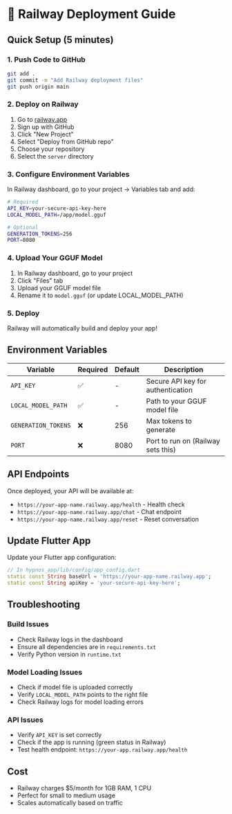 # 🚀 Railway Deployment Guide

## Quick Setup (5 minutes)

### 1. Push Code to GitHub
```bash
git add .
git commit -m "Add Railway deployment files"
git push origin main
```

### 2. Deploy on Railway
1. Go to [railway.app](https://railway.app)
2. Sign up with GitHub
3. Click "New Project"
4. Select "Deploy from GitHub repo"
5. Choose your repository
6. Select the `server` directory

### 3. Configure Environment Variables
In Railway dashboard, go to your project → Variables tab and add:

```bash
# Required
API_KEY=your-secure-api-key-here
LOCAL_MODEL_PATH=/app/model.gguf

# Optional
GENERATION_TOKENS=256
PORT=8080
```

### 4. Upload Your GGUF Model
1. In Railway dashboard, go to your project
2. Click "Files" tab
3. Upload your GGUF model file
4. Rename it to `model.gguf` (or update LOCAL_MODEL_PATH)

### 5. Deploy
Railway will automatically build and deploy your app!

## Environment Variables

| Variable | Required | Default | Description |
|----------|----------|---------|-------------|
| `API_KEY` | ✅ | - | Secure API key for authentication |
| `LOCAL_MODEL_PATH` | ✅ | - | Path to your GGUF model file |
| `GENERATION_TOKENS` | ❌ | 256 | Max tokens to generate |
| `PORT` | ❌ | 8080 | Port to run on (Railway sets this) |

## API Endpoints

Once deployed, your API will be available at:
- `https://your-app-name.railway.app/health` - Health check
- `https://your-app-name.railway.app/chat` - Chat endpoint
- `https://your-app-name.railway.app/reset` - Reset conversation

## Update Flutter App

Update your Flutter app configuration:
```dart
// In hypnos_app/lib/config/app_config.dart
static const String baseUrl = 'https://your-app-name.railway.app';
static const String apiKey = 'your-secure-api-key-here';
```

## Troubleshooting

### Build Issues
- Check Railway logs in the dashboard
- Ensure all dependencies are in `requirements.txt`
- Verify Python version in `runtime.txt`

### Model Loading Issues
- Check if model file is uploaded correctly
- Verify `LOCAL_MODEL_PATH` points to the right file
- Check Railway logs for model loading errors

### API Issues
- Verify `API_KEY` is set correctly
- Check if the app is running (green status in Railway)
- Test health endpoint: `https://your-app.railway.app/health`

## Cost
- Railway charges $5/month for 1GB RAM, 1 CPU
- Perfect for small to medium usage
- Scales automatically based on traffic 